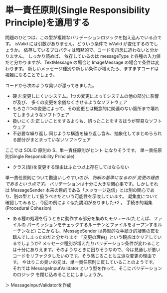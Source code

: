 # 単一責任原則(Single Responsibility Principle)を適用する
問題のひとつは、この型が複雑なバリデーションロジックを抱え込んでいる点です。
isValid には引数がありません。どういう条件で isValid が変化するのでしょうか。
依存しているプロパティは暗黙的で、コードを丹念に追わないと分かりません。
しっかり読めば、 依存しているのは messageType と各種の入力値だと分かりますが、TextMessage の場合と ImageMessage の場合で条件は変わります。
新しいメッセージ種別や新しい条件が増えたら、ますますコードは複雑になることでしょう。

コードから次のような臭いが漂ってきました。
- 硬さ:変更しにくいシステム。1つの変更によってシステムの他の部分に影響が及び、 多くの変更を余儀なくさせるようなソフトウェア
- もろさ:1つの変更によって、その変更とは概念的に関連のない箇所まで壊れてしまうようなソフトウェア
- 扱いにくさ:正しいことをするよりも、誤ったことをするほうが容易なソフトウェア
- 不必要な繰り返し:同じような構造を繰り返し含み、抽象化してまとめらられる部分がまとまっていないソフトウェア

ここでは SOLID 原則の S、単一責任原則がヒント
になりそうです。
単一責任原則(Single Responsibility Principle)
- クラス(型)を変更する理由はふたつ以上存在してはならない

単一責任原則について勘違いしやすいのが、*判断の基準になるのが 変更の理由であるという点です。*
バリデーションは十分に大きな関心事です。しかしそれは MessageSender 本来の目的である「メッセージ送信」とは別の関心であり、別の型として扱うべきだという可能性を示唆しています。
凝集度について確認してみると、今回の例によく似た説明がありました*2 。
手続き的凝集(Procedural Cohesion)
- ある種の処理を行うときに動作する部分を集めたモジュール(たとえば、ファイルの パーミッションをチェックするルーチンとファイルをオープンするルーチンなど) 
ここからも、MessageSender は典型的な手続き的凝集の罠を踏んでしまったのだと分かります
 「変更の理由」という観点はクリアしているでしょうか?
 メッセージ種別が増えたりバリデーション条件が変わることは十分にありえます。そのようなときに困りそうなので、今は見通しが悪いコードをリファクタしたいのです。そう感じることも立派な変更の理由です。
 やはりこの臭いの元は、単一責任原則に反していることのようです。
 それでは MessageInputValidator という型を作って、そこにバリデーションのロジック を閉じ込めることにしましょうか。

＞ MessageInputValidatorを作成